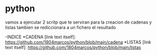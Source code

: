 # python
vamos a ejercutar 2 scritp que te serviran para la creacion de cadenas y listas
tambien se rediccionara a un fichero el resultado
>
-INDICE
*CADENA
[link text itself]: https://github.com/1804marcos/python/blob/main/cadena
*LISTAS
[link text itself]: https://github.com/1804marcos/python/blob/main/listas
